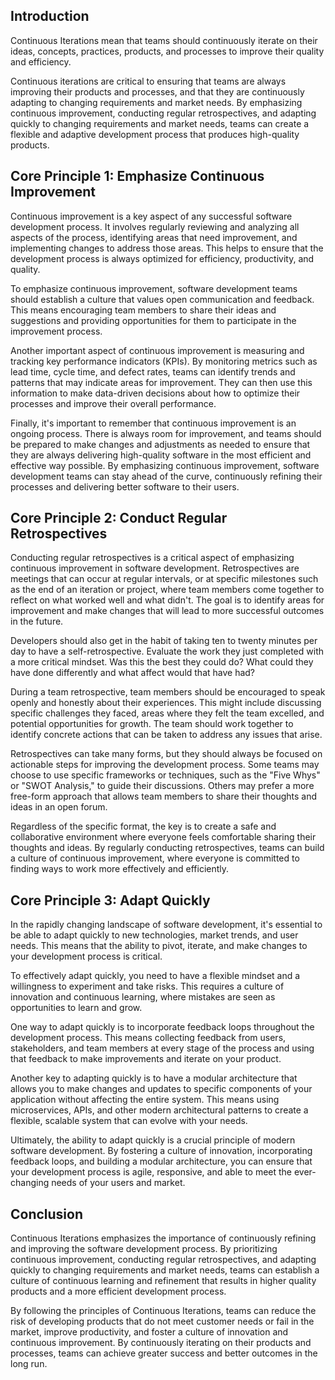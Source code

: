 <webui-data data-page-title="Continuous Iterations: Tenet 10 of Continuous Agile Software Engineering" data-page-subtitle=""></webui-data>

<webui-side-by-side>

## Introduction

<webui-paper>

Continuous Iterations mean that teams should continuously iterate on their ideas, concepts, practices, products, and processes to improve their quality and efficiency.

Continuous iterations are critical to ensuring that teams are always improving their products and processes, and that they are continuously adapting to changing requirements and market needs. By emphasizing continuous improvement, conducting regular retrospectives, and adapting quickly to changing requirements and market needs, teams can create a flexible and adaptive development process that produces high-quality products.

</webui-paper>

</webui-side-by-side>

<webui-side-by-side>

## Core Principle 1: Emphasize Continuous Improvement

<webui-paper>

Continuous improvement is a key aspect of any successful software development process. It involves regularly reviewing and analyzing all aspects of the process, identifying areas that need improvement, and implementing changes to address those areas. This helps to ensure that the development process is always optimized for efficiency, productivity, and quality.

To emphasize continuous improvement, software development teams should establish a culture that values open communication and feedback. This means encouraging team members to share their ideas and suggestions and providing opportunities for them to participate in the improvement process.

Another important aspect of continuous improvement is measuring and tracking key performance indicators (KPIs). By monitoring metrics such as lead time, cycle time, and defect rates, teams can identify trends and patterns that may indicate areas for improvement. They can then use this information to make data-driven decisions about how to optimize their processes and improve their overall performance.

Finally, it's important to remember that continuous improvement is an ongoing process. There is always room for improvement, and teams should be prepared to make changes and adjustments as needed to ensure that they are always delivering high-quality software in the most efficient and effective way possible. By emphasizing continuous improvement, software development teams can stay ahead of the curve, continuously refining their processes and delivering better software to their users.

</webui-paper>

</webui-side-by-side>

<webui-side-by-side>

## Core Principle 2: Conduct Regular Retrospectives

<webui-paper>

Conducting regular retrospectives is a critical aspect of emphasizing continuous improvement in software development. Retrospectives are meetings that can occur at regular intervals, or at specific milestones such as the end of an iteration or project, where team members come together to reflect on what worked well and what didn't. The goal is to identify areas for improvement and make changes that will lead to more successful outcomes in the future.

Developers should also get in the habit of taking ten to twenty minutes per day to have a self-retrospective. Evaluate the work they just completed with a more critical mindset. Was this the best they could do? What could they have done differently and what affect would that have had?

During a team retrospective, team members should be encouraged to speak openly and honestly about their experiences. This might include discussing specific challenges they faced, areas where they felt the team excelled, and potential opportunities for growth. The team should work together to identify concrete actions that can be taken to address any issues that arise.

Retrospectives can take many forms, but they should always be focused on actionable steps for improving the development process. Some teams may choose to use specific frameworks or techniques, such as the "Five Whys" or "SWOT Analysis," to guide their discussions. Others may prefer a more free-form approach that allows team members to share their thoughts and ideas in an open forum.

Regardless of the specific format, the key is to create a safe and collaborative environment where everyone feels comfortable sharing their thoughts and ideas. By regularly conducting retrospectives, teams can build a culture of continuous improvement, where everyone is committed to finding ways to work more effectively and efficiently.

</webui-paper>

</webui-side-by-side>

<webui-side-by-side>

## Core Principle 3: Adapt Quickly

<webui-paper>

In the rapidly changing landscape of software development, it's essential to be able to adapt quickly to new technologies, market trends, and user needs. This means that the ability to pivot, iterate, and make changes to your development process is critical.

To effectively adapt quickly, you need to have a flexible mindset and a willingness to experiment and take risks. This requires a culture of innovation and continuous learning, where mistakes are seen as opportunities to learn and grow.

One way to adapt quickly is to incorporate feedback loops throughout the development process. This means collecting feedback from users, stakeholders, and team members at every stage of the process and using that feedback to make improvements and iterate on your product.

Another key to adapting quickly is to have a modular architecture that allows you to make changes and updates to specific components of your application without affecting the entire system. This means using microservices, APIs, and other modern architectural patterns to create a flexible, scalable system that can evolve with your needs.

Ultimately, the ability to adapt quickly is a crucial principle of modern software development. By fostering a culture of innovation, incorporating feedback loops, and building a modular architecture, you can ensure that your development process is agile, responsive, and able to meet the ever-changing needs of your users and market.

</webui-paper>

</webui-side-by-side>

<webui-side-by-side>

## Conclusion

<webui-paper>

Continuous Iterations emphasizes the importance of continuously refining and improving the software development process. By prioritizing continuous improvement, conducting regular retrospectives, and adapting quickly to changing requirements and market needs, teams can establish a culture of continuous learning and refinement that results in higher quality products and a more efficient development process.

By following the principles of Continuous Iterations, teams can reduce the risk of developing products that do not meet customer needs or fail in the market, improve productivity, and foster a culture of innovation and continuous improvement. By continuously iterating on their products and processes, teams can achieve greater success and better outcomes in the long run.

</webui-paper>

</webui-side-by-side>

<webui-next-page name="Continuous Integrations" href="/tenets/continuous-integrations"></webui-next-page>
